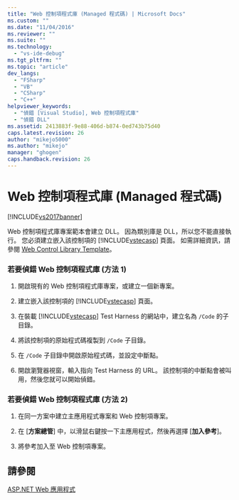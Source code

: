 ```yaml
---
title: "Web 控制項程式庫 (Managed 程式碼) | Microsoft Docs"
ms.custom: ""
ms.date: "11/04/2016"
ms.reviewer: ""
ms.suite: ""
ms.technology: 
  - "vs-ide-debug"
ms.tgt_pltfrm: ""
ms.topic: "article"
dev_langs: 
  - "FSharp"
  - "VB"
  - "CSharp"
  - "C++"
helpviewer_keywords: 
  - "偵錯 [Visual Studio], Web 控制項程式庫"
  - "偵錯 DLL"
ms.assetid: 2413883f-9e88-406d-b874-0ed743b75d40
caps.latest.revision: 26
author: "mikejo5000"
ms.author: "mikejo"
manager: "ghogen"
caps.handback.revision: 26
---
```

# Web 控制項程式庫 (Managed 程式碼)
[!INCLUDE[vs2017banner](../code-quality/includes/vs2017banner.md)]

Web 控制項程式庫專案範本會建立 DLL。  因為類別庫是 DLL，所以您不能直接執行。  您必須建立嵌入該控制項的 [!INCLUDE[vstecasp](../code-quality/includes/vstecasp_md.md)] 頁面。  如需詳細資訊，請參閱 [Web Control Library Template](http://msdn.microsoft.com/zh-tw/00666b07-71d2-4ace-a13c-cc130a3ce372)。  
  
### 若要偵錯 Web 控制項程式庫 \(方法 1\)  
  
1.  開啟現有的 Web 控制項程式庫專案，或建立一個新專案。  
  
2.  建立嵌入該控制項的 [!INCLUDE[vstecasp](../code-quality/includes/vstecasp_md.md)] 頁面。  
  
3.  在裝載 [!INCLUDE[vstecasp](../code-quality/includes/vstecasp_md.md)] Test Harness 的網站中，建立名為 `/Code` 的子目錄。  
  
4.  將該控制項的原始程式碼複製到 `/Code` 子目錄。  
  
5.  在 `/Code` 子目錄中開啟原始程式碼，並設定中斷點。  
  
6.  開啟瀏覽器視窗，輸入指向 Test Harness 的 URL。  該控制項的中斷點會被叫用，然後您就可以開始偵錯。  
  
### 若要偵錯 Web 控制項程式庫 \(方法 2\)  
  
1.  在同一方案中建立主應用程式專案和 Web 控制項專案。  
  
2.  在 \[**方案總管**\] 中，以滑鼠右鍵按一下主應用程式，然後再選擇 \[**加入參考**\]。  
  
3.  將參考加入至 Web 控制項專案。  
  
## 請參閱  
 [ASP.NET Web 應用程式](../debugger/debugging-preparation-aspnet-web-applications.md)